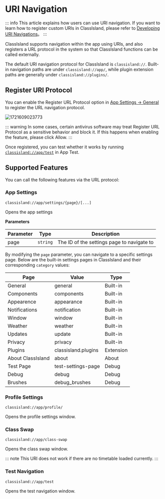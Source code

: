 # URI Navigation

::: info
This article explains how users can use URI navigation. If you want to learn how to register custom URIs in ClassIsland, please refer to [Developing URI Navigations](../dev/uri-navigation.md)。
:::

ClassIsland supports navigation within the app using URIs, and also registers a URL protocol in the system so that ClassIsland functions can be called externally.

The default URI navigation protocol for ClassIsland is `classisland://`. Built-in navigation paths are under `classisland://app/`, while plugin extension paths are generally under `classisland://plugins/`.

## Register URI Protocol

You can enable the Register URL Protocol option in [App Settings -> General](classisland://app/settings/general) to register the URL navigation protocol.

![1721609023773](image/uri-navigation/1721609023773.png)

::: warning
In some cases, certain antivirus software may treat Register URL Protocol as a sensitive behavior and block it. If this happens when enabling the feature, please click Allow.
:::

Once registered, you can test whether it works by running [`classisland://app/test`](classisland://app/test) in App Test.

## Supported Features

You can call the following features via the URL protocol:

### App Settings

``` plaintext
classisland://app/settings/{page}/[...]
```

Opens the app settings

**Parameters**

| Parameter | Type | Description |
| -- | -- | -- |
| page | `string` | The ID of the settings page to navigate to |

By modifying the `page` parameter, you can navigate to a specific settings page.
Below are the built-in settings pages in ClassIsland and their corresponding `category` values:

| Page | Value | Type |
| -- | -- | -- |
| General | general | Built-in |
| Components | components | Built-in |
| Appearence | appearance | Built-in |
| Notifications | notification | Built-in |
| Window | window | Built-in |
| Weather | weather | Built-in |
| Updates | update | Built-in |
| Privacy | privacy | Built-in |
| Plugins | classisland.plugins | Extension |
| About ClassIsland | about | About |
| Test Page | test-settings-page | Debug |
| Debug | debug | Debug |
| Brushes | debug_brushes | Debug |

### Profile Settings

``` plaintext
classisland://app/profile/
```

Opens the profile settings window.

### Class Swap

``` plaintext
classisland://app/class-swap
```

Opens the class swap window.

::: note
This URI does not work if there are no timetable loaded currently.
:::

### Test Navigation

``` plaintext
classisland://app/test
```

Opens the test navigation window.
